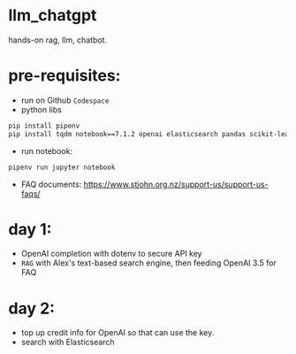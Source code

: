 # llm_chatgpt
hands-on rag, llm, chatbot.


# pre-requisites:
- run on Github `Codespace`
- python libs
```bash
pip install pipenv
pip install tqdm notebook==7.1.2 openai elasticsearch pandas scikit-learn
```
- run notebook: 
```bash
pipenv run jupyter notebook
```
- FAQ documents: https://www.stjohn.org.nz/support-us/support-us-faqs/


# day 1:
- OpenAI completion with dotenv to secure API key
- `RAG` with Alex's text-based search engine, then feeding OpenAI 3.5 for FAQ  


# day 2:
- top up credit info for OpenAI so that can use the key.
- search with Elasticsearch 

